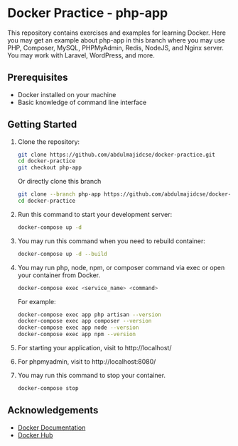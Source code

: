 # Docker Practice - php-app

This repository contains exercises and examples for learning Docker. Here you may get an example about php-app in this branch where you may use PHP, Composer, MySQL, PHPMyAdmin, Redis, NodeJS, and Nginx server. You may work with Laravel, WordPress, and more.

## Prerequisites

- Docker installed on your machine
- Basic knowledge of command line interface

## Getting Started

1. Clone the repository:

   ```sh
   git clone https://github.com/abdulmajidcse/docker-practice.git
   cd docker-practice
   git checkout php-app
   ```

   Or directly clone this branch

   ```sh
   git clone --branch php-app https://github.com/abdulmajidcse/docker-practice.git
   cd docker-practice
   ```

2. Run this command to start your development server:
   ```sh
   docker-compose up -d
   ```

3. You may run this command when you need to rebuild container:
   ```sh
   docker-compose up -d --build
   ```

4. You may run php, node, npm, or composer command via exec or open your container from Docker.
    ```sh
    docker-compose exec <service_name> <command>
    ```
    For example:
    ```sh
    docker-compose exec app php artisan --version
    docker-compose exec app composer --version
    docker-compose exec app node --version
    docker-compose exec app npm --version
    ```

5. For starting your application, visit to http://localhost/ 

6. For phpmyadmin, visit to http://localhost:8080/ 

7. You may run this command to stop your container.
    ```sh
    docker-compose stop
    ```
    

## Acknowledgements

- [Docker Documentation](https://docs.docker.com/)
- [Docker Hub](https://hub.docker.com/)
